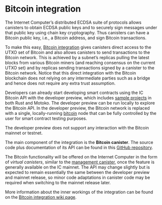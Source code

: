 # Bitcoin integration

The Internet Computer’s distributed ECDSA suite of protocols allows canisters to obtain ECDSA public keys and to securely sign messages under that public key using chain key cryptography. Thus canisters can have a Bitcoin public key, i.e., a Bitcoin address, and sign Bitcoin transactions.

To make this easy, [Bitcoin integration](https://dfinity.org/howitworks/direct-integration-with-bitcoin) gives canisters direct access to the UTXO set of Bitcoin and also allows canisters to send transactions to the Bitcoin network. This is achieved by a subnet’s replicas pulling the latest blocks from various Bitcoin miners (and reaching consensus on the current UTXO set) and by replicas sending transactions signed by a canister to the Bitcoin network. Notice that this direct integration with the Bitcoin blockchain does not relying on any intermediate parties such as a bridge and hence does not require any extra trust assumption.

Developers can already start developing smart contracts using the IC Bitcoin API with the developer preview, which includes [sample projects](https://github.com/dfinity/bitcoin-developer-preview/tree/master/examples) in both Rust and Motoko. The developer preview can be run locally to explore the Bitcoin API. In the developer preview, the Bitcoin network is replaced with a single, locally-running [bitcoin](https://bitcoin.org/en/full-node) node that can be fully controlled by the user for smart contract testing purposes.

The developer preview does not support any interaction with the Bitcoin mainnet or testnet.

The main component of the integration is the **Bitcoin canister**. The source code plus documentation of its API can be found in this [GitHub repository](https://github.com/dfinity/bitcoin-developer-preview).

The Bitcoin functionality will be offered on the Internet Computer in the form of *virtual canisters*, similar to the [management canister](https://smartcontracts.org/docs/interface-spec/index.html#ic-management-canister), once the feature is generally available on the IC mainnet. The API may change slightly but is expected to remain essentially the same between the developer preview and mainnet release, so minor code adaptations in canister code may be required when switching to the mainnet release later.

More information about the inner workings of the integration can be found on the [Bitcoin integration wiki page](https://wiki.internetcomputer.org/wiki/Bitcoin_integration).
